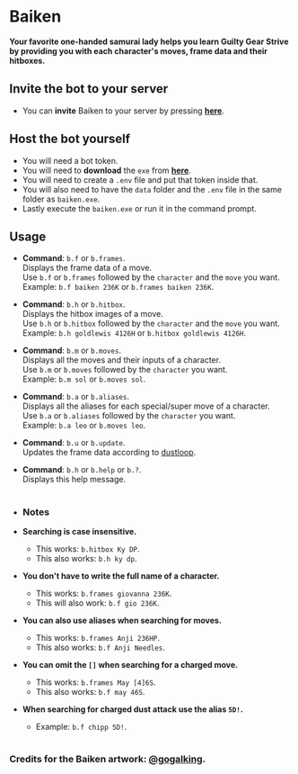 # Baiken
**Your favorite one-handed samurai lady helps you learn Guilty Gear Strive \
by providing you with each character's moves, frame data and their hitboxes.**

## Invite the bot to your server
- You can **invite** Baiken to your server by pressing [**here**](https://discord.com/api/oauth2/authorize?client_id=919027797429727272&permissions=517544070208&scope=bot).

## Host the bot yourself
- You will need a bot token.
- You will need to **download** the `exe` from [**here**](https://github.com/yakiimoninja/baiken/releases/latest).
- You will need to create a `.env` file and put that token inside that.
- You will also need to have the `data` folder and the `.env` file in the same folder as `baiken.exe`.
- Lastly execute the `baiken.exe` or run it in the command prompt.

## Usage

- **Command**: `b.f` or `b.frames`. \
Displays the frame data of a move.\
Use `b.f` or `b.frames` followed by the `character` and the `move` you want.\
Example: `b.f baiken 236K` or `b.frames baiken 236K`.
  
- **Command**: `b.h` or `b.hitbox`. \
Displays the hitbox images of a move. \
Use `b.h` or `b.hitbox` followed by the `character` and the `move` you want. \
Example: `b.h goldlewis 4126H` or `b.hitbox goldlewis 4126H`.
  
- **Command**: `b.m` or `b.moves`.\
Displays all the moves and their inputs of a character.\
Use `b.m` or `b.moves` followed by the `character` you want.\
Example: `b.m sol` or `b.moves sol`.

- **Command**: `b.a` or `b.aliases`.\
Displays all the aliases for each special/super move of a character.\
Use `b.a` or `b.aliases` followed by the `character` you want.\
Example: `b.a leo` or `b.moves leo`.

- **Command**: `b.u` or `b.update`.\
Updates the frame data according to [dustloop](https://dustloop.com).

- **Command**: `b.h` or `b.help` or `b.?`.\
Displays this help message.
  
  #
- ### **Notes**

- **Searching is case insensitive.**
  - This works: `b.hitbox Ky DP`.
  - This also works: `b.h ky dp`.

- **You don't have to write the full name of a character.**
  - This works: `b.frames giovanna 236K`.
  - This will also work: `b.f gio 236K`.

- **You can also use aliases when searching for moves.**
  - This works: `b.frames Anji 236HP`.
  - This also works: `b.f Anji Needles`.

- **You can omit the `[]` when searching for a charged move.**
  - This works: `b.frames May [4]6S`.
  - This also works: `b.f may 46S`.

- **When searching for charged dust attack use the alias `5D!`.**
  - Example: `b.f chipp 5D!`.
# 
### Credits for the Baiken artwork: [@gogalking](https://mobile.twitter.com/gogalking).
